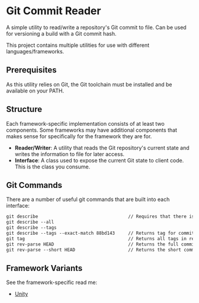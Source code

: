 # Git Commit Reader

A simple utility to read/write a repository's Git commit to file. Can be used for versioning a build with a Git commit hash.

This project contains multiple utilities for use with different languages/frameworks.

## Prerequisites

As this utility relies on Git, the Git toolchain must be installed and be available on your PATH.

## Structure

Each framework-specific implementation consists of at least two components. Some frameworks may have additional components that makes sense for specifically for the framework they are for.

- **Reader/Writer**: A utility that reads the Git repository's current state and writes the information to file for later access.
- **Interface**: A class used to expose the current Git state to client code. This is the class you consume.

## Git Commands

There are a number of useful git commands that are built into each interface:

```txt
git describe                                  // Requires that there is a tag nearby. Otherwise errors.
git describe --all
git describe --tags
git describe --tags --exact-match 88bd143     // Returns tag for commit. Otherwise errors.
git tag                                       // Returns all tags in repository. Otherwise errors.
git rev-parse HEAD                            // Returns the full commit ID of the current commit.
git rev-parse --short HEAD                    // Returns the short commit ID of the current commit.
```

## Framework Variants

See the framework-specific read me:

- [Unity](./Unity/README.md)